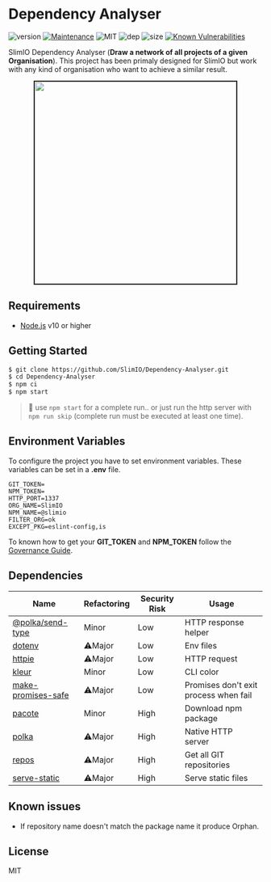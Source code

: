 # Dependency Analyser
![version](https://img.shields.io/badge/dynamic/json.svg?url=https://raw.githubusercontent.com/SlimIO/Dependency-Analyser/master/package.json&query=$.version&label=Version)
[![Maintenance](https://img.shields.io/badge/Maintained%3F-yes-green.svg)](https://github.com/SlimIO/Dependency-Analyser/commit-activity)
![MIT](https://img.shields.io/github/license/mashape/apistatus.svg)
![dep](https://img.shields.io/david/SlimIO/Dependency-Analyser.svg)
![size](https://img.shields.io/github/languages/code-size/SlimIO/Dependency-Analyser.svg)
[![Known Vulnerabilities](https://snyk.io//test/github/SlimIO/Dependency-Analyser/badge.svg?targetFile=package.json)](https://snyk.io//test/github/SlimIO/Dependency-Analyser?targetFile=package.json)

SlimIO Dependency Analyser (**Draw a network of all projects of a given Organisation**). This project has been primaly designed for SlimIO but work with any kind of organisation who want to achieve a similar result.

<p align="center">
    <img src="https://media.discordapp.net/attachments/359783689040953354/622219583121784893/unknown.png" height="400" style="border: 2px solid #212121">
</p>

## Requirements
- [Node.js](https://nodejs.org/en/) v10 or higher

## Getting Started

```bash
$ git clone https://github.com/SlimIO/Dependency-Analyser.git
$ cd Dependency-Analyser
$ npm ci
$ npm start
```

> 👀 use `npm start` for a complete run.. or just run the http server with `npm run skip` (complete run must be executed at least one time).

## Environment Variables

To configure the project you have to set environment variables. These variables can be set in a **.env** file.
```
GIT_TOKEN=
NPM_TOKEN=
HTTP_PORT=1337
ORG_NAME=SlimIO
NPM_NAME=@slimio
FILTER_ORG=ok
EXCEPT_PKG=eslint-config,is
```

To known how to get your **GIT_TOKEN** and **NPM_TOKEN** follow the [Governance Guide](https://github.com/SlimIO/Governance/blob/master/docs/tooling.md#environment-variables).

## Dependencies

|Name|Refactoring|Security Risk|Usage|
|---|---|---|---|
|[@polka/send-type](https://github.com/lukeed/polka)|Minor|Low|HTTP response helper|
|[dotenv](https://github.com/motdotla/dotenv#readme)|⚠️Major|Low|Env files|
|[httpie](https://github.com/lukeed/httpie#readme)|⚠️Major|Low|HTTP request|
|[kleur](https://github.com/lukeed/kleur#readme)|Minor|Low|CLI color|
|[make-promises-safe](https://github.com/mcollina/make-promises-safe#readme)|⚠️Major|Low|Promises don't exit process when fail|
|[pacote](https://github.com/zkat/pacote#readme)|Minor|High|Download npm package|
|[polka](https://github.com/lukeed/polka)|⚠️Major|High|Native HTTP server|
|[repos](https://github.com/jonschlinkert/repos)|⚠️Major|High|Get all GIT repositories|
|[serve-static](https://github.com/expressjs/serve-static#readme)|⚠️Major|High|Serve static files|


## Known issues
- If repository name doesn't match the package name it produce Orphan.

## License
MIT
